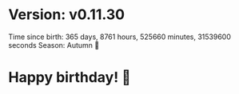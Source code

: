 # Version: v0.11.30
Time since birth: 365 days, 8761 hours, 525660 minutes, 31539600 seconds
Season: Autumn 🍁
# Happy birthday! 🎂
